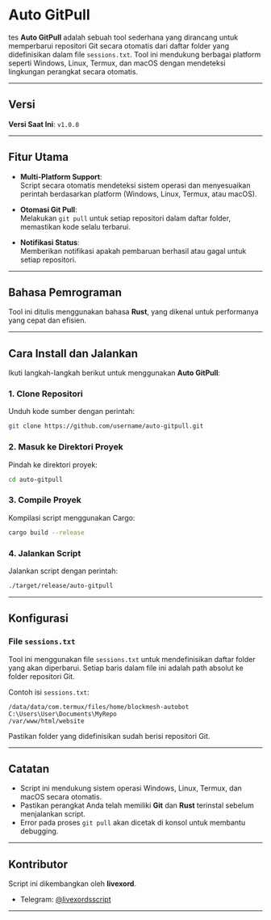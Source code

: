 # Auto GitPull
tes
**Auto GitPull** adalah sebuah tool sederhana yang dirancang untuk memperbarui repositori Git secara otomatis dari daftar folder yang didefinisikan dalam file `sessions.txt`. Tool ini mendukung berbagai platform seperti Windows, Linux, Termux, dan macOS dengan mendeteksi lingkungan perangkat secara otomatis.

---

## Versi
**Versi Saat Ini**: `v1.0.0`

---

## Fitur Utama
- **Multi-Platform Support**:  
  Script secara otomatis mendeteksi sistem operasi dan menyesuaikan perintah berdasarkan platform (Windows, Linux, Termux, atau macOS).

- **Otomasi Git Pull**:  
  Melakukan `git pull` untuk setiap repositori dalam daftar folder, memastikan kode selalu terbarui.

- **Notifikasi Status**:  
  Memberikan notifikasi apakah pembaruan berhasil atau gagal untuk setiap repositori.

---

## Bahasa Pemrograman
Tool ini ditulis menggunakan bahasa **Rust**, yang dikenal untuk performanya yang cepat dan efisien.

---

## Cara Install dan Jalankan

Ikuti langkah-langkah berikut untuk menggunakan **Auto GitPull**:

### 1. Clone Repositori
Unduh kode sumber dengan perintah:
```bash
git clone https://github.com/username/auto-gitpull.git
```

### 2. Masuk ke Direktori Proyek
Pindah ke direktori proyek:
```bash
cd auto-gitpull
```

### 3. Compile Proyek
Kompilasi script menggunakan Cargo:
```bash
cargo build --release
```

### 4. Jalankan Script
Jalankan script dengan perintah:
```bash
./target/release/auto-gitpull
```

---

## Konfigurasi
### File `sessions.txt`
Tool ini menggunakan file `sessions.txt` untuk mendefinisikan daftar folder yang akan diperbarui. Setiap baris dalam file ini adalah path absolut ke folder repositori Git.

Contoh isi `sessions.txt`:
```
/data/data/com.termux/files/home/blockmesh-autobot
C:\Users\User\Documents\MyRepo
/var/www/html/website
```

Pastikan folder yang didefinisikan sudah berisi repositori Git.

---

## Catatan
- Script ini mendukung sistem operasi Windows, Linux, Termux, dan macOS secara otomatis.
- Pastikan perangkat Anda telah memiliki **Git** dan **Rust** terinstal sebelum menjalankan script.
- Error pada proses `git pull` akan dicetak di konsol untuk membantu debugging.

---

## Kontributor
Script ini dikembangkan oleh **livexord**.  
- Telegram: [@livexordsscript](https://t.me/livexordsscript)

--- 
